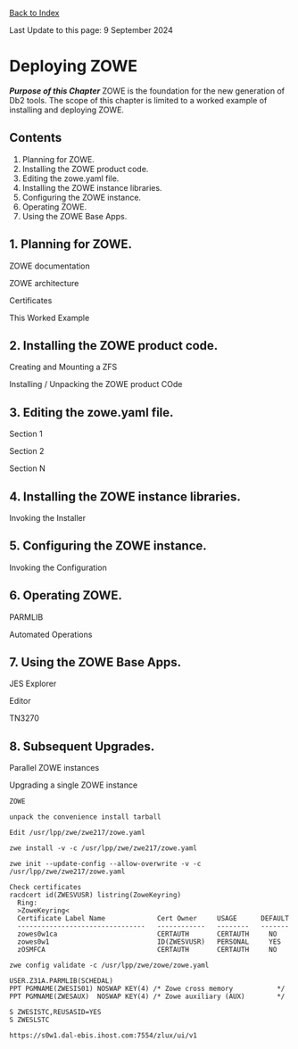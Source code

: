 [Back to Index](https://github.com/zeditor01/using_zowe/blob/main/README.md)

Last Update to this page: 9 September 2024

# Deploying ZOWE

***Purpose of this Chapter***
ZOWE is the foundation for the new generation of Db2 tools. The scope of this chapter is limited to a worked example of installing and deploying ZOWE.

## Contents
1. Planning for ZOWE.
2. Installing the ZOWE product code.
3. Editing the zowe.yaml file.
4. Installing the ZOWE instance libraries.
5. Configuring the ZOWE instance.
6. Operating ZOWE.
7. Using the ZOWE Base Apps.

## 1. Planning for ZOWE.

ZOWE documentation

ZOWE architecture

Certificates

This Worked Example

## 2. Installing the ZOWE product code.

Creating and Mounting a ZFS

Installing / Unpacking the ZOWE product COde

## 3. Editing the zowe.yaml file.

Section 1

Section 2

Section N

## 4. Installing the ZOWE instance libraries.

Invoking the Installer

## 5. Configuring the ZOWE instance.

Invoking the Configuration

## 6. Operating ZOWE.

PARMLIB

Automated Operations

## 7. Using the ZOWE Base Apps.

JES Explorer

Editor

TN3270

## 8. Subsequent Upgrades.

Parallel ZOWE instances

Upgrading a single ZOWE instance


```
ZOWE

unpack the convenience install tarball

Edit /usr/lpp/zwe/zwe217/zowe.yaml

zwe install -v -c /usr/lpp/zwe/zwe217/zowe.yaml

zwe init --update-config --allow-overwrite -v -c /usr/lpp/zwe/zwe217/zowe.yaml

Check certificates
racdcert id(ZWESVUSR) listring(ZoweKeyring)                           
  Ring:                                                               
  >ZoweKeyring<                                                  
  Certificate Label Name             Cert Owner     USAGE      DEFAULT
  --------------------------------   ------------   --------   -------
  zowes0w1ca                         CERTAUTH       CERTAUTH     NO   
  zowes0w1                           ID(ZWESVUSR)   PERSONAL     YES  
  zOSMFCA                            CERTAUTH       CERTAUTH     NO   
  
zwe config validate -c /usr/lpp/zwe/zowe/zowe.yaml

USER.Z31A.PARMLIB(SCHEDAL)
PPT PGMNAME(ZWESIS01) NOSWAP KEY(4) /* Zowe cross memory           */
PPT PGMNAME(ZWESAUX)  NOSWAP KEY(4) /* Zowe auxiliary (AUX)        */

S ZWESISTC,REUSASID=YES
S ZWESLSTC  

https://s0w1.dal-ebis.ihost.com:7554/zlux/ui/v1

```
